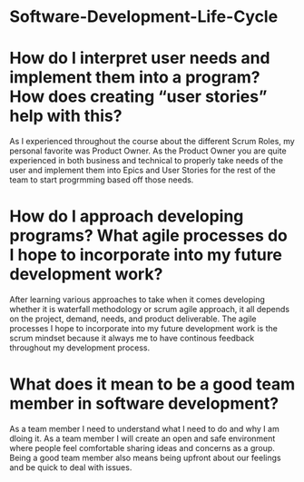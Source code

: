 # Software-Development-Life-Cycle

# How do I interpret user needs and implement them into a program? How does creating “user stories” help with this?
As I experienced throughout the course about the different Scrum Roles, my personal favorite was Product Owner. As the Product Owner you are quite experienced in both business and technical to properly take needs of the user and implement them into Epics and User Stories for the rest of the team to start progrmming based off those needs. 

# How do I approach developing programs? What agile processes do I hope to incorporate into my future development work?
After learning various approaches to take when it comes developing whether it is waterfall methodology or scrum agile approach, it all depends on the project, demand, needs, and product deliverable. The agile processes I hope to incorporate into my future development work is the scrum mindset because it always me to have continous feedback throughout my development process. 

# What does it mean to be a good team member in software development?
As a team member I need to understand what I need to do and why I am dloing it. As a team member I will create an open and safe environment where people feel comfortable sharing ideas and concerns as a group. Being a good team member also means being upfront about our feelings and be quick to deal with issues. 
